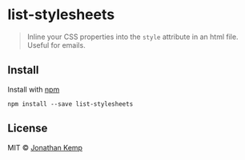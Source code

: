 # list-stylesheets

> Inline your CSS properties into the `style` attribute in an html file. Useful for emails.

## Install

Install with [npm](https://npmjs.org/package/list-stylesheets)

```
npm install --save list-stylesheets
```

## License

MIT © [Jonathan Kemp](http://jonkemp.com)
